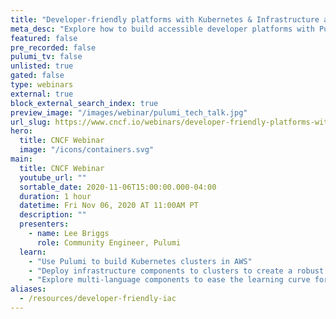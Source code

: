 ```yaml
---
title: "Developer-friendly platforms with Kubernetes & Infrastructure as Code"
meta_desc: "Explore how to build accessible developer platforms with Pulumi and Kubernetes"
featured: false
pre_recorded: false
pulumi_tv: false
unlisted: true
gated: false
type: webinars
external: true
block_external_search_index: true
preview_image: "/images/webinar/pulumi_tech_talk.jpg"
url_slug: https://www.cncf.io/webinars/developer-friendly-platforms-with-kubernetes-and-infrastructure-as-code/?utm_medium=Partner&utm_source=Pulumi&utm_campaign=developer-friendly-iac&utm_content=webinar
hero:
  title: CNCF Webinar
  image: "/icons/containers.svg"
main:
  title: CNCF Webinar
  youtube_url: ""
  sortable_date: 2020-11-06T15:00:00.000-04:00
  duration: 1 hour
  datetime: Fri Nov 06, 2020 AT 11:00AM PT
  description: ""
  presenters:
    - name: Lee Briggs
      role: Community Engineer, Pulumi
  learn:
    - "Use Pulumi to build Kubernetes clusters in AWS"
    - "Deploy infrastructure components to clusters to create a robust platform"
    - "Explore multi-language components to ease the learning curve for developers"
aliases:
  - /resources/developer-friendly-iac
---
```

